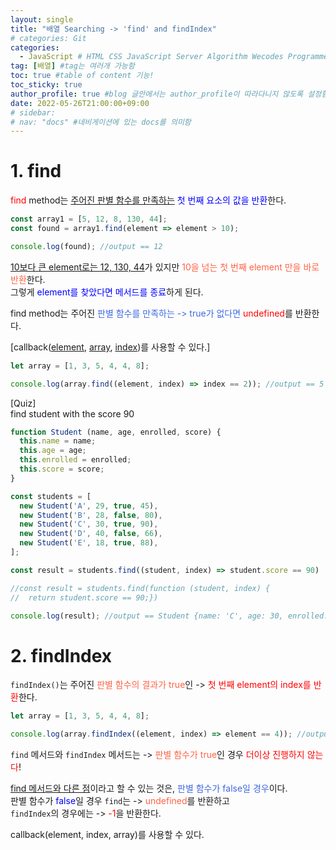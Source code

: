 ```yaml
---
layout: single
title: "배열 Searching -> 'find' and findIndex"
# categories: Git
categories:
  - JavaScript # HTML CSS JavaScript Server Algorithm Wecodes Programmers CS Github Blog
tag: [배열] #tag는 여러개 가능함
toc: true #table of content 기능!
toc_sticky: true
author_profile: true #blog 글안에서는 author_profile이 따라다니지 않도록 설정함
date: 2022-05-26T21:00:00+09:00
# sidebar:
# nav: "docs" #네비게이션에 있는 docs를 의미함
---
```

# 1. find
<span style="color:red">find</span> method는 <u>주어진 판별 함수를 만족하는</u> <span style="color:blue">첫 번째 요소의 값을 반환</span>한다.  

```js
const array1 = [5, 12, 8, 130, 44];
const found = array1.find(element => element > 10);

console.log(found); //output == 12
```

<u>10보다 큰 element로는 12, 130, 44</u>가 있지만 <span style="color:tomato">10을 넘는 첫 번째 element 만을 바로 반환</span>한다.  
그렇게 <span style="color:blue">element를 찾았다면 메서드를 종료</span>하게 된다.  

find method는 주어진 <span style="color:royalblue">판별 함수를 만족하는 -> true가 없다면</span> <span style="color:red">undefined</span>를 반환한다.  

[callback(<u>element</u>, <u>array</u>, <u>index</u>)를 사용할 수 있다.]  

```js
let array = [1, 3, 5, 4, 4, 8];

console.log(array.find((element, index) => index == 2)); //output == 5
```

[Quiz]  
find student with the score 90  

```js
function Student (name, age, enrolled, score) {
  this.name = name;
  this.age = age;
  this.enrolled = enrolled;
  this.score = score;
}

const students = [
  new Student('A', 29, true, 45),
  new Student('B', 28, false, 80),
  new Student('C', 30, true, 90),
  new Student('D', 40, false, 66),
  new Student('E', 18, true, 88),
];

const result = students.find((student, index) => student.score == 90)

//const result = students.find(function (student, index) {
//	return student.score == 90;})

console.log(result); //output == Student {name: 'C', age: 30, enrolled: true, score: 90}
```

# 2. findIndex
`findIndex()`는 주어진 <span style="color:tomato">판별 함수의 결과가 true</span>인 -> <span style="color:red">첫 번째 element의 index를 반환</span>한다.  

```js
let array = [1, 3, 5, 4, 4, 8];

console.log(array.findIndex((element, index) => element == 4)); //output == 3
```

`find` 메서드와 `findIndex` 메서드는 -> <span style="color:tomato">판별 함수가 true</span>인 경우 <span style="color:red">더이상 진행하지 않는다</span>!  

<u>find 메서드와 다른 점</u>이라고 할 수 있는 것은, <span style="color:royalblue">판별 함수가 false일 경우</span>이다.  
판별 함수가 <span style="color:blue">false</span>일 경우 `find`는 -> <span style="color:tomato">undefined</span>를 반환하고  
`findIndex`의 경우에는 -> <span style="color:red">-1</span>을 반환한다.  

callback(element, index, array)를 사용할 수 있다.  

<!-- <span style="color:royalblue"> -->

<!-- 메소드 위에 변수 선언, 메소드 안에 메소드, 메소드 끝나고 리턴 -->

<!-- ### 2. Link 넣기

```

유형 1: (설명어를 입력) : [gunhee's coding blog](https://gunhee-jeong.github.io/)
유형 2: (URL 자동연결) : <https://gunhee-jeong.github.io/>
유형 3: (동일 파일 내 '문단으로 이동') : [1. Header로 이동](###-1-header)

```

유형 1: (설명어를 입력) : [gunhee's coding blog](https://gunhee-jeong.github.io/)
유형 2: (URL 자동연결) : <https://gunhee-jeong.github.io/>
유형 3: (동일 파일 내 '문단으로 이동') : [1. Header로 이동](#1-header)
유형 3의 방법

1. 특수문자를 제거
2. 스페이스는 -로 바꾸고
3. 대문자는 소문자로!
   그래서 ### 1. Header -> #1-header

## Link: [google][https://www.google.com/]

### 3. 수평선

```

---

```

---

### 4. 라인 바꾸기

```

스페이스바를 2번 눌러주면 다음칸으로
이동할 수 있어요!

```

---

스페이스바를 2번 눌러주면
다음칸으로 이동할 수 있어요!

### 5. list 만들기

```

1. 1번
2. 2번
3. 3번

- 순서없는 list
  - 순서없는 list
    - 순서없는 list

```

1. 1번
2. 2번
3. 3번

- 순서없는 list
  - 순서없는 list
    - 순서없는 list

---

### 6. font 관련

```

**진하게** -> 볼드
_기울여서_ -> 이탤릭체
~~취소선~~ -> 취소선

<ul>밑줄넣기</ul> -> 밑줄
<span style="color:red">빨간 글씨</span> -> 글자색
이것이 `인라인` 입니다 -> 인라인 코드
```

**진하게** -> 볼드
_기울여서_ -> 이탤릭체
~~취소선~~ -> 취소선
<u>밑줄넣기</u> -> 밑줄
<span style="color:red">빨간 글씨</span>
이것이 `인라인` 입니다 -> 인라인 코드

---

### 7. 인용구문

```
> coding
>
> > JavaScript
> >
> > > 내가 프짱!
```

> coding
>
> > JavaScript
> >
> > > 내가 프짱!

---

### 8. 이미지 삽입

```
유형1: ('사이즈를 조절' -> HTML 태그 사용) : <img src="https://gunhee-jeong.github.io/assets/images/blogLogo.png" width="300" height="200">
유형2: (이미지 삽입 후 -> 링크 걸기)
[![이미지](https://gunhee-jeong.github.io/assets/images/blogLogo/blogLogo.png)](https://gunhee-jeong.github.io/)
```

유형1: ('사이즈를 조절' -> HTML 태그 사용) : <img src="https://gunhee-jeong.github.io/assets/images/blogLogo.png" width="300" height="200">
유형2: (이미지 삽입 후 -> 링크 걸기)
[![이미지](https://gunhee-jeong.github.io/assets/images/blogLogo.png)](https://gunhee-jeong.github.io/)

### 9. 표 만들기

```
||국어|영어|
| :--- | ---: | :--: |
|건희 | 100점 | 100점
|철수 | 100점 | 100점
```

|      |  국어 | 영어  |
| :--- | ----: | :---: |
| 건희 | 100점 | 100점 |
| 철수 | 100점 | 100점 |

> - header를 넣고 싶은 경우 ---을 사용하고 :을 이용하여 정렬에 사용함!

### 10. 토글 만들기

```
<details>
<summary>여기를 누르세요</summary>
<div markdown="1">
숨겨진 내용
</div>
</details>
```

<details>
<summary>여기를 누르세요</summary>
<div markdown="1">
숨겨진 내용
</div>
</details> -->
